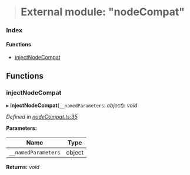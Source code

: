 > # External module: "nodeCompat"

### Index

#### Functions

* [injectNodeCompat](_nodecompat_.md#injectnodecompat)

## Functions

###  injectNodeCompat

▸ **injectNodeCompat**(`__namedParameters`: *object*): *void*

*Defined in [nodeCompat.ts:35](https://github.com/polkadot-js/api/blob/917168a/packages/api/src/nodeCompat.ts#L35)*

**Parameters:**

Name | Type |
------ | ------ |
`__namedParameters` | object |

**Returns:** *void*